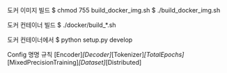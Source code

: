 도커 이미지 빌드
$ chmod 755 build_docker_img.sh
$ ./build_docker_img.sh

도커 컨테이너 빌드
$ ./docker/build_*.sh

도커 컨테이너에서 
$ python setup.py develop


Config 명명 규칙
[Encoder]_[Decoder]_[Tokenizer]_[TotalEpochs]_[MixedPrecisionTraining]_[Dataset]_[Distributed]

